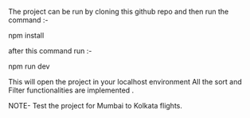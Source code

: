 The project can be run by cloning this github repo and then run the command :-

npm install

after this command run :-

npm run dev

This will open the project in your localhost environment
All the sort and Filter functionalities are implemented .

NOTE- Test the project for Mumbai to Kolkata flights. 
